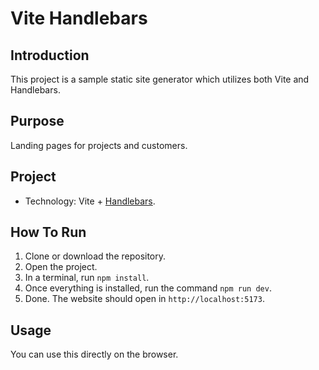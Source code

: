 # Vite Handlebars
## Introduction
This project is a sample static site generator which utilizes both Vite and Handlebars.
## Purpose
Landing pages for projects and customers.
## Project
- Technology: Vite + [Handlebars](https://github.com/alexlafroscia/vite-plugin-handlebars?tab=readme-ov-file).
## How To Run
1. Clone or download the repository.
2. Open the project.
3. In a terminal, run `npm install`.
4. Once everything is installed, run the command `npm run dev`.
5. Done. The website should open in `http://localhost:5173`.


## Usage
You can use this directly on the browser.